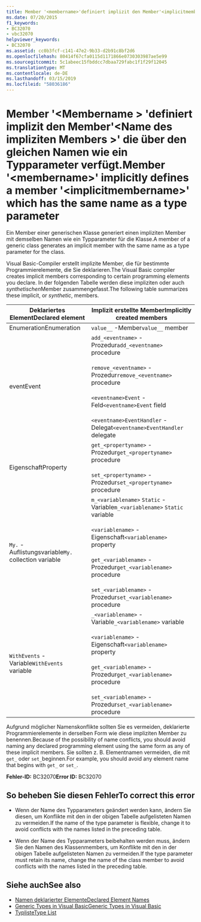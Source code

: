 ```yaml
---
title: Member '<membername>'definiert implizit den Member'<implicitmembername>'die über den gleichen Namen wie ein Typparameter verfügt.
ms.date: 07/20/2015
f1_keywords:
- BC32070
- vbc32070
helpviewer_keywords:
- BC32070
ms.assetid: cc0b3fcf-c141-47e2-9b33-d2b91c8bf2d6
ms.openlocfilehash: 80414f67cfa0115d1171866e0730303987ae5e99
ms.sourcegitcommit: 5c1abeec15fbddcc7dbaa729fabc1f1f29f12045
ms.translationtype: MT
ms.contentlocale: de-DE
ms.lasthandoff: 03/15/2019
ms.locfileid: "58036186"
---
```

# <a name="member-membername-implicitly-defines-a-member-implicitmembername-which-has-the-same-name-as-a-type-parameter"></a><span data-ttu-id="8b1c7-102">Member '\<Membername > 'definiert implizit den Member'\<Name des impliziten Members >' die über den gleichen Namen wie ein Typparameter verfügt.</span><span class="sxs-lookup"><span data-stu-id="8b1c7-102">Member '\<membername>' implicitly defines a member '\<implicitmembername>' which has the same name as a type parameter</span></span>
<span data-ttu-id="8b1c7-103">Ein Member einer generischen Klasse generiert einen impliziten Member mit demselben Namen wie ein Typparameter für die Klasse.</span><span class="sxs-lookup"><span data-stu-id="8b1c7-103">A member of a generic class generates an implicit member with the same name as a type parameter for the class.</span></span>  
  
 <span data-ttu-id="8b1c7-104">Visual Basic-Compiler erstellt implizite Member, die für bestimmte Programmierelemente, die Sie deklarieren.</span><span class="sxs-lookup"><span data-stu-id="8b1c7-104">The Visual Basic compiler creates implicit members corresponding to certain programming elements you declare.</span></span> <span data-ttu-id="8b1c7-105">In der folgenden Tabelle werden diese impliziten oder auch *synthetischen*Member zusammengefasst.</span><span class="sxs-lookup"><span data-stu-id="8b1c7-105">The following table summarizes these implicit, or *synthetic*, members.</span></span>  
  
|<span data-ttu-id="8b1c7-106">Deklariertes Element</span><span class="sxs-lookup"><span data-stu-id="8b1c7-106">Declared element</span></span>|<span data-ttu-id="8b1c7-107">Implizit erstellte Member</span><span class="sxs-lookup"><span data-stu-id="8b1c7-107">Implicitly created members</span></span>|  
|----------------------|--------------------------------|  
|<span data-ttu-id="8b1c7-108">Enumeration</span><span class="sxs-lookup"><span data-stu-id="8b1c7-108">Enumeration</span></span>|<span data-ttu-id="8b1c7-109">`value__` -Member</span><span class="sxs-lookup"><span data-stu-id="8b1c7-109">`value__` member</span></span>|  
|<span data-ttu-id="8b1c7-110">event</span><span class="sxs-lookup"><span data-stu-id="8b1c7-110">Event</span></span>|<span data-ttu-id="8b1c7-111">`add_<eventname>` -Prozedur</span><span class="sxs-lookup"><span data-stu-id="8b1c7-111">`add_<eventname>` procedure</span></span><br /><br /> <span data-ttu-id="8b1c7-112">`remove_<eventname>` -Prozedur</span><span class="sxs-lookup"><span data-stu-id="8b1c7-112">`remove_<eventname>` procedure</span></span><br /><br /> <span data-ttu-id="8b1c7-113">`<eventname>Event` -Feld</span><span class="sxs-lookup"><span data-stu-id="8b1c7-113">`<eventname>Event` field</span></span><br /><br /> <span data-ttu-id="8b1c7-114">`<eventname>EventHandler` -Delegat</span><span class="sxs-lookup"><span data-stu-id="8b1c7-114">`<eventname>EventHandler` delegate</span></span>|  
|<span data-ttu-id="8b1c7-115">Eigenschaft</span><span class="sxs-lookup"><span data-stu-id="8b1c7-115">Property</span></span>|<span data-ttu-id="8b1c7-116">`get_<propertyname>` -Prozedur</span><span class="sxs-lookup"><span data-stu-id="8b1c7-116">`get_<propertyname>` procedure</span></span><br /><br /> <span data-ttu-id="8b1c7-117">`set_<propertyname>` -Prozedur</span><span class="sxs-lookup"><span data-stu-id="8b1c7-117">`set_<propertyname>` procedure</span></span>|  
|<span data-ttu-id="8b1c7-118">`My.` -Auflistungsvariable</span><span class="sxs-lookup"><span data-stu-id="8b1c7-118">`My.` collection variable</span></span>|<span data-ttu-id="8b1c7-119">`m_<variablename>` `Static` -Variable</span><span class="sxs-lookup"><span data-stu-id="8b1c7-119">`m_<variablename>` `Static` variable</span></span><br /><br /> <span data-ttu-id="8b1c7-120">`<variablename>` -Eigenschaft</span><span class="sxs-lookup"><span data-stu-id="8b1c7-120">`<variablename>` property</span></span><br /><br /> <span data-ttu-id="8b1c7-121">`get_<variablename>` -Prozedur</span><span class="sxs-lookup"><span data-stu-id="8b1c7-121">`get_<variablename>` procedure</span></span><br /><br /> <span data-ttu-id="8b1c7-122">`set_<variablename>` -Prozedur</span><span class="sxs-lookup"><span data-stu-id="8b1c7-122">`set_<variablename>` procedure</span></span>|  
|<span data-ttu-id="8b1c7-123">`WithEvents` -Variable</span><span class="sxs-lookup"><span data-stu-id="8b1c7-123">`WithEvents` variable</span></span>|<span data-ttu-id="8b1c7-124">`_<variablename>` -Variable</span><span class="sxs-lookup"><span data-stu-id="8b1c7-124">`_<variablename>` variable</span></span><br /><br /> <span data-ttu-id="8b1c7-125">`<variablename>` -Eigenschaft</span><span class="sxs-lookup"><span data-stu-id="8b1c7-125">`<variablename>` property</span></span><br /><br /> <span data-ttu-id="8b1c7-126">`get_<variablename>` -Prozedur</span><span class="sxs-lookup"><span data-stu-id="8b1c7-126">`get_<variablename>` procedure</span></span><br /><br /> <span data-ttu-id="8b1c7-127">`set_<variablename>` -Prozedur</span><span class="sxs-lookup"><span data-stu-id="8b1c7-127">`set_<variablename>` procedure</span></span>|  
  
 <span data-ttu-id="8b1c7-128">Aufgrund möglicher Namenskonflikte sollten Sie es vermeiden, deklarierte Programmierelemente in derselben Form wie diese impliziten Member zu benennen.</span><span class="sxs-lookup"><span data-stu-id="8b1c7-128">Because of the possibility of name conflicts, you should avoid naming any declared programming element using the same form as any of these implicit members.</span></span> <span data-ttu-id="8b1c7-129">Sie sollten z. B. Elementnamen vermeiden, die mit `get_` oder `set_`beginnen.</span><span class="sxs-lookup"><span data-stu-id="8b1c7-129">For example, you should avoid any element name that begins with `get_` or `set_`.</span></span>  
  
 <span data-ttu-id="8b1c7-130">**Fehler-ID:** BC32070</span><span class="sxs-lookup"><span data-stu-id="8b1c7-130">**Error ID:** BC32070</span></span>  
  
## <a name="to-correct-this-error"></a><span data-ttu-id="8b1c7-131">So beheben Sie diesen Fehler</span><span class="sxs-lookup"><span data-stu-id="8b1c7-131">To correct this error</span></span>  
  
-   <span data-ttu-id="8b1c7-132">Wenn der Name des Typparameters geändert werden kann, ändern Sie diesen, um Konflikte mit den in der obigen Tabelle aufgelisteten Namen zu vermeiden.</span><span class="sxs-lookup"><span data-stu-id="8b1c7-132">If the name of the type parameter is flexible, change it to avoid conflicts with the names listed in the preceding table.</span></span>  
  
-   <span data-ttu-id="8b1c7-133">Wenn der Name des Typparameters beibehalten werden muss, ändern Sie den Namen des Klassenmembers, um Konflikte mit den in der obigen Tabelle aufgelisteten Namen zu vermeiden.</span><span class="sxs-lookup"><span data-stu-id="8b1c7-133">If the type parameter must retain its name, change the name of the class member to avoid conflicts with the names listed in the preceding table.</span></span>  
  
## <a name="see-also"></a><span data-ttu-id="8b1c7-134">Siehe auch</span><span class="sxs-lookup"><span data-stu-id="8b1c7-134">See also</span></span>

- [<span data-ttu-id="8b1c7-135">Namen deklarierter Elemente</span><span class="sxs-lookup"><span data-stu-id="8b1c7-135">Declared Element Names</span></span>](../../visual-basic/programming-guide/language-features/declared-elements/declared-element-names.md)
- [<span data-ttu-id="8b1c7-136">Generic Types in Visual Basic</span><span class="sxs-lookup"><span data-stu-id="8b1c7-136">Generic Types in Visual Basic</span></span>](../../visual-basic/programming-guide/language-features/data-types/generic-types.md)
- [<span data-ttu-id="8b1c7-137">Typliste</span><span class="sxs-lookup"><span data-stu-id="8b1c7-137">Type List</span></span>](../../visual-basic/language-reference/statements/type-list.md)
